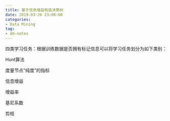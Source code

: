 ```yaml
---
title: 基于信息增益构造决策树
date: 2019-03-26 23:08:00
categories:
- Data Mining
tag:
- dm-notes
---
```


















四类学习任务：根据训练数据是否拥有标记信息可以将学习任务划分为如下类别：

Hunt算法



度量节点“纯度”的指标

信息增益

增益率

基尼系数



剪枝